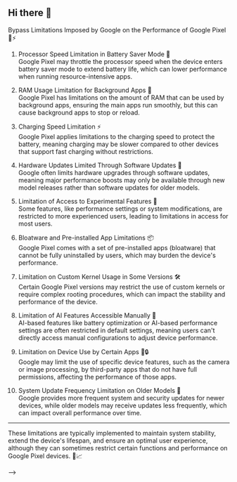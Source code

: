 ## Hi there 👋
Bypass Limitations Imposed by Google on the Performance of Google Pixel 📱⚡

1. Processor Speed Limitation in Battery Saver Mode 🔋  
   Google Pixel may throttle the processor speed when the device enters battery saver mode to extend battery life, which can lower performance when running resource-intensive apps.

2. RAM Usage Limitation for Background Apps 💾  
   Google Pixel has limitations on the amount of RAM that can be used by background apps, ensuring the main apps run smoothly, but this can cause background apps to stop or reload.

3. Charging Speed Limitation ⚡  
   Google Pixel applies limitations to the charging speed to protect the battery, meaning charging may be slower compared to other devices that support fast charging without restrictions.

4. Hardware Updates Limited Through Software Updates 🔄  
   Google often limits hardware upgrades through software updates, meaning major performance boosts may only be available through new model releases rather than software updates for older models.

5. Limitation of Access to Experimental Features 🔬  
   Some features, like performance settings or system modifications, are restricted to more experienced users, leading to limitations in access for most users.

6. Bloatware and Pre-installed App Limitations 📦  
   Google Pixel comes with a set of pre-installed apps (bloatware) that cannot be fully uninstalled by users, which may burden the device's performance.

7. Limitation on Custom Kernel Usage in Some Versions 🛠️  
   Certain Google Pixel versions may restrict the use of custom kernels or require complex rooting procedures, which can impact the stability and performance of the device.

8. Limitation of AI Features Accessible Manually 🤖  
   AI-based features like battery optimization or AI-based performance settings are often restricted in default settings, meaning users can't directly access manual configurations to adjust device performance.

9. Limitation on Device Use by Certain Apps 📱🔒  
   Google may limit the use of specific device features, such as the camera or image processing, by third-party apps that do not have full permissions, affecting the performance of those apps.

10. System Update Frequency Limitation on Older Models 📅  
   Google provides more frequent system and security updates for newer devices, while older models may receive updates less frequently, which can impact overall performance over time.

---

These limitations are typically implemented to maintain system stability, extend the device's lifespan, and ensure an optimal user experience, although they can sometimes restrict certain functions and performance on Google Pixel devices. 🔧📈

-->

